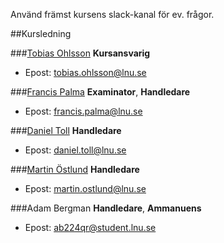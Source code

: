 Använd främst kursens slack-kanal för ev. frågor.

##Kursledning

###[Tobias Ohlsson](http://lnu.se/personal/tobias.ohlsson)
__Kursansvarig__
* Epost: tobias.ohlsson@lnu.se

###[Francis Palma](http://lnu.se/personal/francis.palma)
__Examinator__, __Handledare__
* Epost: francis.palma@lnu.se

###[Daniel Toll](http://lnu.se/personal/daniel.toll)
__Handledare__
* Epost: daniel.toll@lnu.se


###[Martin Östlund](http://lnu.se/personal/martin.ostlund)
__Handledare__
* Epost: martin.ostlund@lnu.se

###Adam Bergman
__Handledare__, __Ammanuens__
* Epost: ab224qr@student.lnu.se

